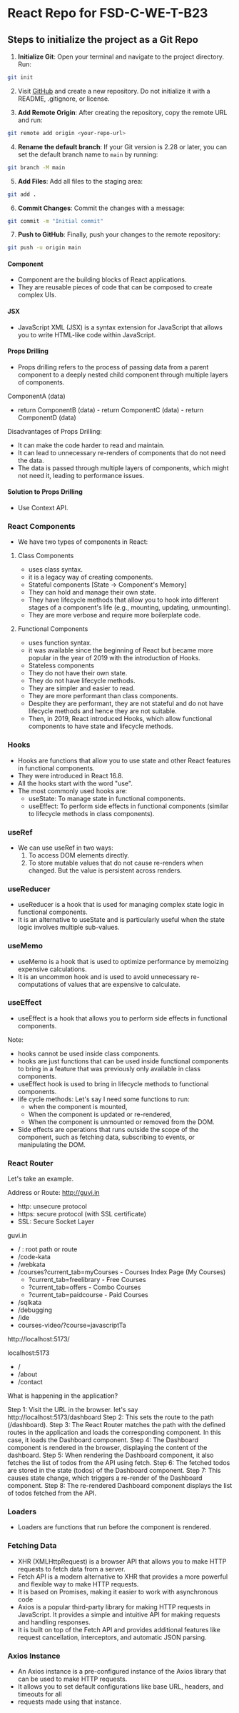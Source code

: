 # React Repo for FSD-C-WE-T-B23

## Steps to initialize the project as a Git Repo

1. **Initialize Git**: Open your terminal and navigate to the project directory. Run:

```bash
git init
```

2. Visit [GitHub](https://github.com) and create a new repository. Do not initialize it with a README, .gitignore, or license.

3. **Add Remote Origin**: After creating the repository, copy the remote URL and run:

```bash
git remote add origin <your-repo-url>
```

4. **Rename the default branch**: If your Git version is 2.28 or later, you can set the default branch name to `main` by running:

```bash
git branch -M main
```

5. **Add Files**: Add all files to the staging area:

```bash
git add .
```

6. **Commit Changes**: Commit the changes with a message:

```bash
git commit -m "Initial commit"
```

7. **Push to GitHub**: Finally, push your changes to the remote repository:

```bash
git push -u origin main
```

#### Component

- Component are the building blocks of React applications.
- They are reusable pieces of code that can be composed to create complex UIs.

#### JSX

- JavaScript XML (JSX) is a syntax extension for JavaScript that allows you to write HTML-like code within JavaScript.

#### Props Drilling

- Props drilling refers to the process of passing data from a parent component to a deeply nested child component through multiple layers of components.

ComponentA (data)

- return ComponentB (data) - return ComponentC (data) - return ComponentD (data)

Disadvantages of Props Drilling:

- It can make the code harder to read and maintain.
- It can lead to unnecessary re-renders of components that do not need the data.
- The data is passed through multiple layers of components, which might not need it, leading to performance issues.

#### Solution to Props Drilling

- Use Context API.

### React Components

- We have two types of components in React:

1. Class Components

   - uses class syntax.
   - it is a legacy way of creating components.
   - Stateful components [State -> Component's Memory]
   - They can hold and manage their own state.
   - They have lifecycle methods that allow you to hook into different stages of a component's life (e.g., mounting, updating, unmounting).
   - They are more verbose and require more boilerplate code.

2. Functional Components
   - uses function syntax.
   - it was available since the beginning of React but became more popular in the year of 2019 with the introduction of Hooks.
   - Stateless components
   - They do not have their own state.
   - They do not have lifecycle methods.
   - They are simpler and easier to read.
   - They are more performant than class components.
   - Despite they are performant, they are not stateful and do not have lifecycle methods and hence they are not suitable.
   - Then, in 2019, React introduced Hooks, which allow functional components to have state and lifecycle methods.

### Hooks

- Hooks are functions that allow you to use state and other React features in functional components.
- They were introduced in React 16.8.
- All the hooks start with the word "use".
- The most commonly used hooks are:
  - useState: To manage state in functional components.
  - useEffect: To perform side effects in functional components (similar to lifecycle methods in class components).

### useRef

- We can use useRef in two ways:
  1. To access DOM elements directly.
  2. To store mutable values that do not cause re-renders when changed. But the value is persistent across renders.

### useReducer

- useReducer is a hook that is used for managing complex state logic in functional components.
- It is an alternative to useState and is particularly useful when the state logic involves multiple sub-values.

### useMemo

- useMemo is a hook that is used to optimize performance by memoizing expensive calculations.
- It is an uncommon hook and is used to avoid unnecessary re-computations of values that are expensive to calculate.

### useEffect

- useEffect is a hook that allows you to perform side effects in functional components.

Note:

- hooks cannot be used inside class components.
- hooks are just functions that can be used inside functional components to bring in a feature that was previously only available in class components.
- useEffect hook is used to bring in lifecycle methods to functional components.
- life cycle methods:
  Let's say I need some functions to run:
  - when the component is mounted,
  - When the component is updated or re-rendered,
  - When the component is unmounted or removed from the DOM.
- Side effects are operations that runs outside the scope of the component, such as fetching data, subscribing to events, or manipulating the DOM.

### React Router

Let's take an example.

Address or Route: http://guvi.in

- http: unsecure protocol
- https: secure protocol (with SSL certificate)
- SSL: Secure Socket Layer

guvi.in

- / : root path or route
- /code-kata
- /webkata
- /courses?current_tab=myCourses - Courses Index Page (My Courses)
  - ?current_tab=freelibrary - Free Courses
  - ?current_tab=offers - Combo Courses
  - ?current_tab=paidcourse - Paid Courses
- /sqlkata
- /debugging
- /ide
- courses-video/?course=javascriptTa

http://localhost:5173/

localhost:5173

- /
- /about
- /contact

What is happening in the application?

Step 1: Visit the URL in the browser.
let's say http://localhost:5173/dashboard
Step 2: This sets the route to the path (/dashboard).
Step 3: The React Router matches the path with the defined routes in the application and loads the corresponding component. In this case, it loads the Dashboard component.
Step 4: The Dashboard component is rendered in the browser, displaying the content of the dashboard.
Step 5: When rendering the Dashboard component, it also fetches the list of todos from the API using fetch.
Step 6: The fetched todos are stored in the state (todos) of the Dashboard component.
Step 7: This causes state change, which triggers a re-render of the Dashboard component.
Step 8: The re-rendered Dashboard component displays the list of todos fetched from the API.

### Loaders

- Loaders are functions that run before the component is rendered.

### Fetching Data

- XHR (XMLHttpRequest) is a browser API that allows you to make HTTP requests to fetch data from a server.
- Fetch API is a modern alternative to XHR that provides a more powerful and flexible way to make HTTP requests.
- It is based on Promises, making it easier to work with asynchronous code
- Axios is a popular third-party library for making HTTP requests in JavaScript. It provides a simple and intuitive API for making requests and handling responses.
- It is built on top of the Fetch API and provides additional features like request cancellation, interceptors, and automatic JSON parsing.

### Axios Instance

- An Axios instance is a pre-configured instance of the Axios library that can be used to make HTTP requests.
- It allows you to set default configurations like base URL, headers, and timeouts for all
- requests made using that instance.

